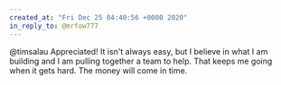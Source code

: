 ```yaml
---
created_at: "Fri Dec 25 04:40:56 +0000 2020"
in_reply_to: @mrfow777
---
```


@timsalau Appreciated! It isn't always easy, but I believe in what I am building and I am pulling together a team to help. That keeps me going when it gets hard. The money will come in time.